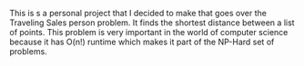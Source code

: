 This is s a personal project that I decided to make that goes over the Traveling Sales person problem. It finds the shortest distance between a list of points. This problem is very important in the world of computer science because it has O(n!) runtime which makes it part of the NP-Hard set of problems.
